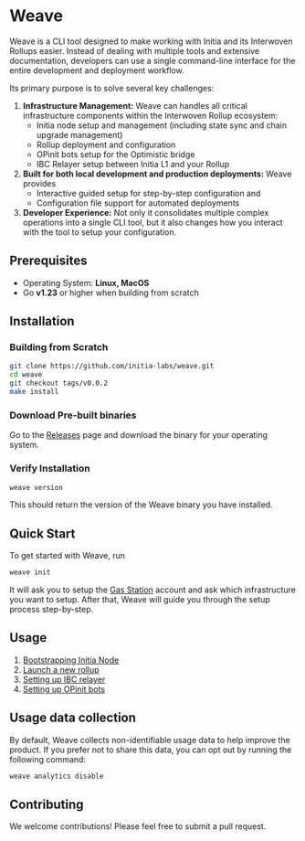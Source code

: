 # Weave

Weave is a CLI tool designed to make working with Initia and its Interwoven Rollups easier. Instead of dealing with multiple tools and extensive documentation,
developers can use a single command-line interface for the entire development and deployment workflow.

Its primary purpose is to solve several key challenges:

1. **Infrastructure Management:** Weave can handles all critical infrastructure components within the Interwoven Rollup ecosystem:
   - Initia node setup and management (including state sync and chain upgrade management)
   - Rollup deployment and configuration
   - OPinit bots setup for the Optimistic bridge
   - IBC Relayer setup between Initia L1 and your Rollup
2. **Built for both local development and production deployments:** Weave provides
   - Interactive guided setup for step-by-step configuration and
   - Configuration file support for automated deployments
3. **Developer Experience:** Not only it consolidates multiple complex operations into a single CLI tool, but it also changes how you interact with the tool to setup your configuration.

## Prerequisites

- Operating System: **Linux, MacOS**
- Go **v1.23** or higher when building from scratch

## Installation

### Building from Scratch

```bash
git clone https://github.com/initia-labs/weave.git
cd weave
git checkout tags/v0.0.2
make install
```

### Download Pre-built binaries

Go to the [Releases](https://github.com/initia-labs/weave/releases) page and download the binary for your operating system.

### Verify Installation

```bash
weave version
```
This should return the version of the Weave binary you have installed.


## Quick Start

To get started with Weave, run
```bash
weave init
```
It will ask you to setup the [Gas Station](/docs/gas_station.md) account and ask which infrastructure you want to setup.
After that, Weave will guide you through the setup process step-by-step.

## Usage

1. [Bootstrapping Initia Node](/docs/initia_node.md)
2. [Launch a new rollup](/docs/rollup_launch.md)
3. [Setting up IBC relayer](/docs/relayer.md)
4. [Setting up OPinit bots](/docs/opinit_bots.md)

## Usage data collection

By default, Weave collects non-identifiable usage data to help improve the product. If you prefer not to share this data, you can opt out by running the following command:
```bash
weave analytics disable
```

## Contributing

We welcome contributions! Please feel free to submit a pull request.
